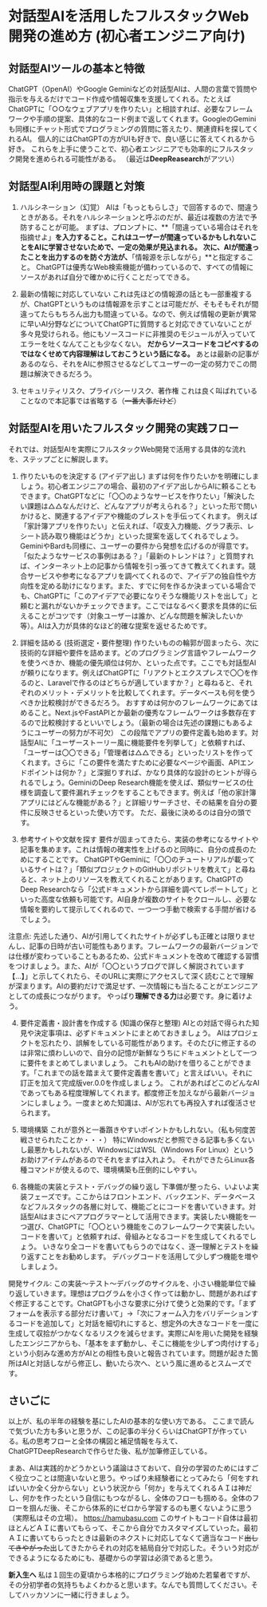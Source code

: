 # 対話型AIを活用したフルスタックWeb開発の進め方 (初心者エンジニア向け)

## 対話型AIツールの基本と特徴
ChatGPT（OpenAI）やGoogle Geminiなどの対話型AIは、人間の言葉で質問や指示を与えるだけでコード作成や情報収集を支援してくれる。たとえばChatGPTに「○○なウェブアプリを作りたい」と相談すれば、必要なフレームワークや手順の提案、具体的なコード例まで返してくれます。GoogleのGeminiも同様にチャット形式でプログラミングの質問に答えたり、関連資料を探してくれるAI​。
個人的にはChatGPTの方がUIも好きで、良い感じに答えてくれるから好き。
これらを上手に使うことで、初心者エンジニアでも効率的にフルスタック開発を進められる可能性がある。 （最近は**DeepReasearch**がアツい）


## 対話型AI利用時の課題と対策
1. ハルシネーション（幻覚）
AIは「もっともらしさ」で回答するので、間違うときがある。それをハルシネーションと呼ぶのだが、最近は複数の方法で予防することが可能。
まずは、プロンプトに、**「間違っている場合はそれを指摘せよ」**を入力すること。これはユーザーが間違っているかもしれないことをAIに学習させないためで、一定の効果が見込まれる。
次に、AIが間違ったことを出力するのを防ぐ方法が、**「情報源を示しながら」**と指定すること。
ChatGPTは優秀なWeb検索機能が備わっているので、すべての情報にソースがあれば自分で確かめに行くことだってできる。

2. 最新の情報に対応していない
これは先ほどの情報源の話とも一部重複するが、ChatGPTというものは情報源を示すことは可能だが、そもそもそれが間違ってたらもちろん出力も間違っている。なので、例えば情報の更新が異常に早いAI分野などについてChatGPTに質問すると対応できていないことが多々見受けられる。他にもソースコードに非推奨のモジュールが入っていてエラーを吐くなんてことも少なくない。
**だからソースコードをコピペするのではなくせめて内容理解はしておこうという話になる。**
あとは最新の記事があるのなら、それをAIに参照させるなどしてユーザーの一定の努力でこの問題は解決できるだろう。

3. セキュリティリスク、プライバシーリスク、著作権
これは良く叫ばれていることなので本記事では省略する（~~一番大事だけど~~）


## 対話型AIを用いたフルスタック開発の実践フロー
それでは、対話型AIを実際にフルスタックWeb開発で活用する具体的な流れを、ステップごとに解説します。

1. 作りたいものを決定する (アイデア出し)
まずは何を作りたいかを明確にしましょう。初心者エンジニアの場合、最初のアイデア出しからAIに頼ることもできます。ChatGPTなどに「〇〇のようなサービスを作りたい」「解決したい課題は△△なんだけど、どんなアプリが考えられる？」といった形で問いかけると、関連するアイデアや機能のブレストを手伝ってくれます。
例えば「家計簿アプリを作りたい」と伝えれば、「収支入力機能、グラフ表示、レシート読み取り機能はどうか」といった提案を返してくれるでしょう。GeminiやBardも同様に、ユーザーの要件から発想を広げるのが得意です。 
「似たようなサービスの事例はある？」「最新のトレンドは？」と質問すれば、インターネット上の記事から情報を引っ張ってきて教えてくれます。競合サービスや参考になるアプリを調べてくれるので、アイデアの独自性や方向性を定める助けになります。また、すでに何を作るか決まっている場合でも、ChatGPTに「このアイデアで必要になりそうな機能リストを出して」と頼むと漏れがないかチェックできます。ここではなるべく要求を具体的に伝えることがコツです（対象ユーザーは誰か、どんな問題を解決したいか等）。AIは入力が具体的なほど的確な提案を返せるためです。

2. 詳細を詰める (技術選定・要件整理)
作りたいものの輪郭が固まったら、次に技術的な詳細や要件を詰めます。どのプログラミング言語やフレームワークを使うべきか、機能の優先順位は何か、といった点です。ここでも対話型AIが頼りになります。例えばChatGPTに「リアクトとエクスプレスで〇〇を作るのと、Laravelで作るのはどちらが適していますか？」と尋ねると、それぞれのメリット・デメリットを比較してくれます。データベースも何を使うべきか比較検討ができるだろう。
おすすめは何かのフレームワークにあてはめること。Next.jsやFastAPIとか最新の優秀なフレームワークは多数存在するので比較検討するといいでしょう。（最新の場合は先述の課題にもあるようにユーザーの努力が不可欠）
この段階でアプリの要件定義も始めます。対話型AIに「ユーザーストーリー風に機能要件を列挙して」と依頼すれば、「ユーザーは〇〇できる」「管理者は△△できる」といったリストを作ってくれます。さらに「この要件を満たすために必要なページや画面、APIエンドポイントは何か？」と深掘りすれば、かなり具体的な設計のヒントが得られるでしょう。GeminiのDeep Research機能を使えば、類似サービスの仕様を調査して要件漏れチェックをすることもできます。例えば「他の家計簿アプリにはどんな機能がある？」と詳細リサーチさせ、その結果を自分の要件に反映させるといった使い方です。 
ただ、最後に決めるのは自分の頭です。


3. 参考サイトや文献を探す
要件が固まってきたら、実装の参考になるサイトや記事を集めます。これは情報の確実性を上げるのと同時に、自分の成長のためにすることです。
ChatGPTやGeminiに「〇〇のチュートリアルが載っているサイトは？」「類似プロジェクトのGitHubリポジトリを教えて」と尋ねると、ネット上のリソースを教えてくれることがあります。ChatGPTのDeep Researchなら「公式ドキュメントから詳細を調べてレポートして」といった高度な依頼も可能です。AI自身が複数のサイトをクロールし、必要な情報を要約して提示してくれるので、一つ一つ手動で検索する手間が省けるでしょう。 

注意点: 先述した通り、AIが引用してくれたサイトが必ずしも正確とは限りませんし、記事の日時が古い可能性もあります。フレームワークの最新バージョンでは仕様が変わっていることもあるため、公式ドキュメントを改めて確認する習慣をつけましょう。また、AIが「〇〇というブログで詳しく解説されています【...】」と示してくれたら、そのURLに実際にアクセスして深く読むことで理解が深まります。AIの要約だけで満足せず、一次情報にも当たることがエンジニアとしての成長につながります。
やっぱり**理解できる力**は必要です。身に着けよう。


4. 要件定義書・設計書を作成する (知識の保存と整理)
AIとの対話で得られた知見や決定事項は、必ずドキュメントにまとめておきましょう。
AIはプロジェクトを忘れたり、誤解をしている可能性があります。そのたびに修正するのは非常に煩わしいので、自分の記憶が新鮮なうちにドキュメントとして一つに要件をまとめてしまいましょう。
これもAIの助けを借りることができます。「これまでの話を踏まえて要件定義書を書いて」と言えばいい。それに訂正を加えて完成版ver.0.0を作成しましょう。
これがあればどこのどんなAIであってもある程度理解してくれます。都度修正を加えながら最新バージョンにしましょう。一度まとめた知識は、AIが忘れても再投入すれば復活させられます。


5. 環境構築
これが意外と一番躓きやすいポイントかもしれない。（私も何度苦戦させられたことか・・・）
特にWindowsだと参照できる記事も多くないし最悪かもしれないが、WindowsにはWSL（Windows For Linux）というお助けアイテムがあるのでそれをまずは入れよう。
それができたらLinux各種コマンドが使えるので、環境構築も圧倒的にしやすい。


6. 各機能の実装とテスト・デバッグの繰り返し
下準備が整ったら、いよいよ実装フェーズです。ここからはフロントエンド、バックエンド、データベースなどフルスタックの各層に対して、機能ごとにコードを書いていきます。対話型AIはまさにペアプログラマーとして活用できます。実装したい機能を一つ選び、ChatGPTに「〇〇という機能をこのフレームワークで実装したい。コードを書いて」と依頼すれば、骨組みとなるコードを生成してくれるでしょう。
いきなり全コードを書いてもらうのではなく、逐一理解とテストを繰り返すことをお勧めします。
デバッグコードを活用して少しずつ機能を増やしましょう。

開発サイクル: この実装～テスト～デバッグのサイクルを、小さい機能単位で繰り返していきます。理想はプログラムを小さく作っては動かし、問題があればすぐ修正することです。ChatGPTも小さな要求に分けて使うと効果的です。「まずフォームを表示する部分だけ書いて」→「次にフォーム入力をバリデーションするコードを追加して」と対話を細切れにすると、想定外の大きなコードを一度に生成して収拾がつかなくなるリスクを減らせます。実際にAIを用いた開発を経験したエンジニアからも、「基本をまず動かし、そこに機能を少しずつ肉付けする」という小刻みな進め方がAIとの相性も良いと報告されています。問題が起きた箇所はAIと対話しながら修正し、動いたら次へ、という風に進めるとスムーズです。


## さいごに

以上が、私の半年の経験を基にしたAIの基本的な使い方である。
ここまで読んで気づいた方も多いと思うが、この記事の半分くらいはChatGPTが作っている。私の思考フローと全体の構図と補足情報を与えて、ChatGPTDeepResearchで作らせた後、私が加筆修正している。

まあ、AIは実践的かどうかという議論はさておいて、自分の学習のためにはすごく役立つことは間違いないと思う。やっぱり未経験者にとってみたら「何をすればいいか全く分からない」という状況から「何か」を与えてくれるＡＩは神だし、何かを作ったという自信にもつながるし、全体のフローも掴める。全体のフローを掴んだ後、そこから体系的にゼロから学習するのも悪くないように思う（実際私はその立場）。
https://hamubasu.com
このサイトもコード自体は最初ほとんどＡＩに書いてもらって、そこから自分でカスタマイズしていった。最初ＡＩに書いてもらったときは最新のネクストに対応してなくて適当なコード~~出してきやがった~~出してきたからそれの対応を結局自分で対応した。そういう対応ができるようになるためにも、基礎からの学習は必須であると思う。

**新入生へ**
私は１回生の夏頃から本格的にプログラミング始めた若輩者ですが、その分初学者の気持ちもよくわかると思います。なんでも質問してください。そしてハッカソンに一緒に行きましょう。

